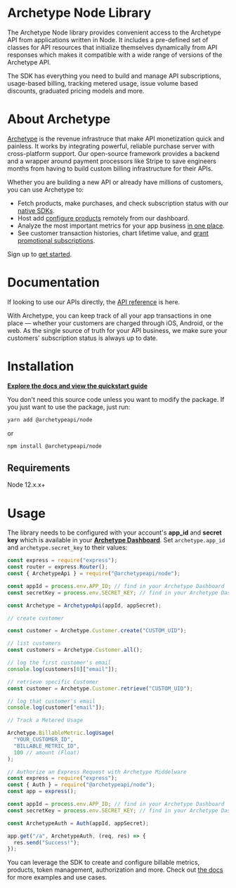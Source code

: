 # Archetype Node Library

The Archetype Node library provides convenient access to the Archetype API from applications written in Node. It includes a pre-defined set of classes for API resources that initialize themselves dynamically from API responses which makes it compatible with a wide range of versions of the Archetype API.

The SDK has everything you need to build and manage API subscriptions, usage-based billing, tracking metered usage, issue volume based discounts, graduated pricing models and more.

# About Archetype

[Archetype](https://archetype.dev) is the revenue infrastruce that make API monetization quick and painless. It works by integrating powerful, reliable purchase server with cross-platform support. Our open-source framework provides a backend and a wrapper around payment processors like Stripe to save engineers months from having to build custom billing infrastructure for their APIs.

Whether you are building a new API or already have millions of customers, you can use Archetype to:

- Fetch products, make purchases, and check subscription status with our [native SDKs](https://docs.archetype.dev/docs/installation).
- Host add [configure products](https://docs.archetype.dev/docs/products) remotely from our dashboard.
- Analyze the most important metrics for your app business [in one place](https://docs.archetype.dev/docs/analytics).
- See customer transaction histories, chart lifetime value, and [grant promotional subscriptions](https://docs.archetype.dev/docs/users).

Sign up to [get started](https://app.archetype.dev/signup).

# Documentation

If looking to use our APIs directly, the [API reference](https://docs.archetype.dev/reference/basic) is here.

With Archetype, you can keep track of all your app transactions in one place — whether your customers are charged through iOS, Android, or the web. As the single source of truth for your API business, we make sure your customers' subscription status is always up to date.

# Installation

**[Explore the docs and view the quickstart guide](https://docs.archetype.dev/docs/quickstart-guide)**

You don't need this source code unless you want to modify the package. If you just want to use the package, just run:

```sh
yarn add @archetypeapi/node
```

or

```sh
npm install @archetypeapi/node
```

## Requirements

Node 12.x.x+

# Usage

The library needs to be configured with your account's **app_id** and **secret key** which is available in your **[Archetype Dashboard](app.archetype.dev/settings)**. Set `archetype.app_id` and `archetype.secret_key` to their values:

```js
const express = require("express");
const router = express.Router();
const { ArchetypeApi } = require("@archetypeapi/node");

const appId = process.env.APP_ID; // find in your Archetype Dashboard
const secretKey = process.env.SECRET_KEY; // find in your Archetype Dashboard

const Archetype = ArchetypeApi(appId, appSecret);

// create customer

const customer = Archetype.Customer.create("CUSTOM_UID");

// list customers
const customers = Archetype.Customer.all();

// log the first customer's email
console.log(customers[0]["email"]);

// retrieve specific Customer
const customer = Archetype.Customer.retrieve("CUSTOM_UID");

// log that customer's email
console.log(customer["email"]);

// Track a Metered Usage

Archetype.BillableMetric.logUsage(
  "YOUR_CUSTOMER_ID",
  "BILLABLE_METRIC_ID",
  100 // amount (Float)
);

// Authorize an Express Request with Archetype Middelware
const express = require("express");
const { Auth } = require("@archetypeapi/node");
const app = express();

const appId = process.env.APP_ID; // find in your Archetype Dashboard
const secretKey = process.env.SECRET_KEY; // find in your Archetype Dashboard

const ArchetypeAuth = Auth(appId, appSecret);

app.get("/a", ArchetypeAuth, (req, res) => {
  res.send("Success!");
});
```

You can leverage the SDK to create and configure billable metrics, products, token management, authorization and more. Check out [the docs](https://docs.archetype.dev/docs/welcome) for more examples and use cases.
